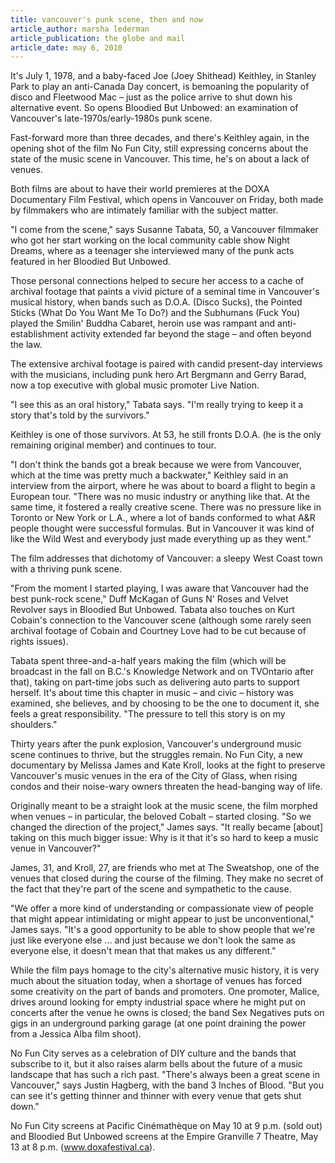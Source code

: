 ```yaml
---
title: vancouver's punk scene, then and now
article_author: marsha lederman
article_publication: the globe and mail
article_date: may 6, 2010
---
```

It's July 1, 1978, and a baby-faced Joe (Joey Shithead) Keithley, in Stanley Park to play an anti-Canada Day concert, is bemoaning the popularity of disco and Fleetwood Mac &ndash; just as the police arrive to shut down his alternative event. So opens Bloodied But Unbowed: an examination of Vancouver's late-1970s/early-1980s punk scene.  
  
Fast-forward more than three decades, and there's Keithley again, in the opening shot of the film No Fun City, still expressing concerns about the state of the music scene in Vancouver. This time, he's on about a lack of venues.  
  
Both films are about to have their world premieres at the DOXA Documentary Film Festival, which opens in Vancouver on Friday, both made by filmmakers who are intimately familiar with the subject matter.  
  
"I come from the scene," says Susanne Tabata, 50, a Vancouver filmmaker who got her start working on the local community cable show Night Dreams, where as a teenager she interviewed many of the punk acts featured in her Bloodied But Unbowed.  
  
Those personal connections helped to secure her access to a cache of archival footage that paints a vivid picture of a seminal time in Vancouver's musical history, when bands such as D.O.A. (Disco Sucks), the Pointed Sticks (What Do You Want Me To Do?) and the Subhumans (Fuck You) played the Smilin' Buddha Cabaret, heroin use was rampant and anti-establishment activity extended far beyond the stage &ndash; and often beyond the law.  
  
The extensive archival footage is paired with candid present-day interviews with the musicians, including punk hero Art Bergmann and Gerry Barad, now a top executive with global music promoter Live Nation.  
  
"I see this as an oral history," Tabata says. "I'm really trying to keep it a story that's told by the survivors."  
  
Keithley is one of those survivors. At 53, he still fronts D.O.A. (he is the only remaining original member) and continues to tour.  
  
"I don't think the bands got a break because we were from Vancouver, which at the time was pretty much a backwater," Keithley said in an interview from the airport, where he was about to board a flight to begin a European tour. "There was no music industry or anything like that. At the same time, it fostered a really creative scene. There was no pressure like in Toronto or New York or L.A., where a lot of bands conformed to what A&R people thought were successful formulas. But in Vancouver it was kind of like the Wild West and everybody just made everything up as they went."  
  
The film addresses that dichotomy of Vancouver: a sleepy West Coast town with a thriving punk scene.  
  
"From the moment I started playing, I was aware that Vancouver had the best punk-rock scene," Duff McKagan of Guns N' Roses and Velvet Revolver says in Bloodied But Unbowed. Tabata also touches on Kurt Cobain's connection to the Vancouver scene (although some rarely seen archival footage of Cobain and Courtney Love had to be cut because of rights issues).  
  
Tabata spent three-and-a-half years making the film (which will be broadcast in the fall on B.C.'s Knowledge Network and on TVOntario after that), taking on part-time jobs such as delivering auto parts to support herself. It's about time this chapter in music &ndash; and civic &ndash; history was examined, she believes, and by choosing to be the one to document it, she feels a great responsibility. "The pressure to tell this story is on my shoulders."  
  
Thirty years after the punk explosion, Vancouver's underground music scene continues to thrive, but the struggles remain. No Fun City, a new documentary by Melissa James and Kate Kroll, looks at the fight to preserve Vancouver's music venues in the era of the City of Glass, when rising condos and their noise-wary owners threaten the head-banging way of life.  
  
Originally meant to be a straight look at the music scene, the film morphed when venues &ndash; in particular, the beloved Cobalt &ndash; started closing. "So we changed the direction of the project," James says. "It really became [about] taking on this much bigger issue: Why is it that it's so hard to keep a music venue in Vancouver?"  
  
James, 31, and Kroll, 27, are friends who met at The Sweatshop, one of the venues that closed during the course of the filming. They make no secret of the fact that they're part of the scene and sympathetic to the cause.  
  
"We offer a more kind of understanding or compassionate view of people that might appear intimidating or might appear to just be unconventional," James says. "It's a good opportunity to be able to show people that we're just like everyone else ... and just because we don't look the same as everyone else, it doesn't mean that that makes us any different."  
  
While the film pays homage to the city's alternative music history, it is very much about the situation today, when a shortage of venues has forced some creativity on the part of bands and promoters. One promoter, Malice, drives around looking for empty industrial space where he might put on concerts after the venue he owns is closed; the band Sex Negatives puts on gigs in an underground parking garage (at one point draining the power from a Jessica Alba film shoot).  
  
No Fun City serves as a celebration of DIY culture and the bands that subscribe to it, but it also raises alarm bells about the future of a music landscape that has such a rich past. "There's always been a great scene in Vancouver," says Justin Hagberg, with the band 3 Inches of Blood. "But you can see it's getting thinner and thinner with every venue that gets shut down."  
  
No Fun City screens at Pacific Cin&eacute;math&egrave;que on May 10 at 9 p.m. (sold out) and Bloodied But Unbowed screens at the Empire Granville 7 Theatre, May 13 at 8 p.m. (www.doxafestival.ca).  

